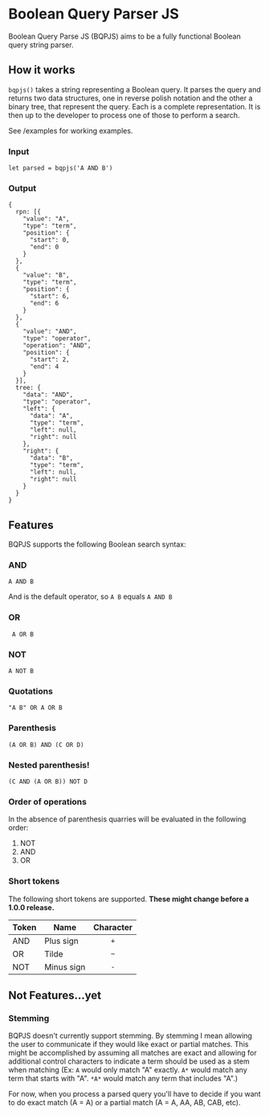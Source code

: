 # Boolean Query Parser JS

Boolean Query Parse JS (BQPJS) aims to be a fully functional Boolean query string parser.

## How it works
`bqpjs()` takes a string representing a Boolean query. It parses the query and returns two data structures, one in reverse polish notation and the other a binary tree, that represent the query. Each is a complete representation. It is then up to the developer to process one of those to perform a search.

See /examples for working examples.

### Input
```
let parsed = bqpjs('A AND B')
```
### Output
```
{
  rpn: [{
    "value": "A",
    "type": "term",
    "position": {
      "start": 0,
      "end": 0
    }
  },
  {
    "value": "B",
    "type": "term",
    "position": {
      "start": 6,
      "end": 6
    }
  },
  {
    "value": "AND",
    "type": "operator",
    "operation": "AND",
    "position": {
      "start": 2,
      "end": 4
    }
  }],
  tree: {
    "data": "AND",
    "type": "operator",
    "left": {
      "data": "A",
      "type": "term",
      "left": null,
      "right": null
    },
    "right": {
      "data": "B",
      "type": "term",
      "left": null,
      "right": null
    }
  }
}
```

## Features
BQPJS supports the following Boolean search syntax:

### AND
```A AND B```

And is the default operator, so `A B` equals `A AND B`

### OR
``` A OR B```

### NOT
```A NOT B```

### Quotations
```"A B" OR A OR B```

### Parenthesis
```(A OR B) AND (C OR D)```

### Nested parenthesis!
```(C AND (A OR B)) NOT D```

### Order of operations
In the absence of parenthesis quarries will be evaluated in the following order:
1. NOT
2. AND
3. OR

### Short tokens
The following short tokens are supported. **These might change before a 1.0.0 release.**

| Token | Name | Character |
|---|---|:---:|
 AND | Plus sign | `+`
 OR | Tilde | `~`
 NOT | Minus sign | `-`


## Not Features...yet

### Stemming
BQPJS doesn't currently support stemming. By stemming I mean allowing the user to communicate if they would like exact or partial matches. This might be accomplished by assuming all matches are exact and allowing for additional control characters to indicate a term should be used as a stem when matching (Ex: `A` would only match "A" exactly. `A*` would match any term that starts with "A". `*A*` would match any term that includes "A".)

For now, when you process a parsed query you'll have to decide if you want to do exact match (A = A) or a partial match (A = A, AA, AB, CAB, etc).
